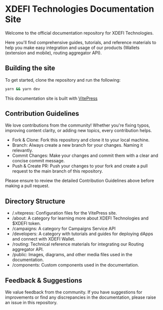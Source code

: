 # XDEFI Technologies Documentation Site

Welcome to the official documentation repository for XDEFI Technologies.

Here you'll find comprehensive guides, tutorials, and reference materials
to help you make easy integration and usage of our products (Wallets (extension and mobile), routing aggregator API).

## Building the site

To get started, clone the repository and run the following:

```bash
yarn && yarn dev
```

This documentation site is built with [VitePress](https://vitepress.dev)

## Contribution Guidelines

We love contributions from the community! Whether you're fixing typos,
improving content clarity, or adding new topics, every contribution helps.

- Fork & Clone: Fork this repository and clone it to your local machine.
- Branch: Always create a new branch for your changes. Naming it relevantly.
- Commit Changes: Make your changes and commit them with a clear and concise
  commit message.
- Push & Create PR: Push your changes to your fork and create a pull request
  to the main branch of this repository.

Please ensure to review the detailed Contribution Guidelines above before
making a pull request.

## Directory Structure

- /.vitepress: Configuration files for the VitePress site.
- /about: A category for learning more about XDEFI Technologies and $XDEFI token.
- /campaigns: A category for Campaigns Service API
- /developers: A category with tutorials and guides for deploying
  dApps and connect with XDEFI Wallet.
- /routing: Technical reference materials for integrating our Routing aggregator API.
- /public: Images, diagrams, and other media files used in the documentation.
- /components: Custom components used in the documentation.

## Feedback & Suggestions

We value feedback from the community. If you have suggestions for improvements
or find any discrepancies in the documentation, please raise an issue in this
repository.
